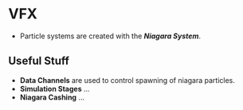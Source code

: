 # VFX

- Particle systems are created with the ***Niagara System***.

## Useful Stuff

- **Data Channels** are used to control spawning of niagara particles.
- **Simulation Stages** ...
- **Niagara Cashing** ...
